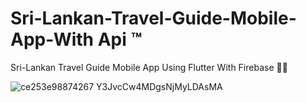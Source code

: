 # Sri-Lankan-Travel-Guide-Mobile-App-With Api ™
Sri-Lankan Travel Guide Mobile App Using Flutter With Firebase 👩‍💻

![ce253e98874267 Y3JvcCw4MDgsNjMyLDAsMA](https://github.com/SE-LAPS/Sri-Lankan-Travel-Guide-Mobile-App-/assets/87580847/565d520c-fc0c-4586-a9c3-75ba00ba547b)
